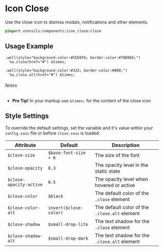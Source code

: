 
# Icon Close
Use the close icon to dismiss modals, notifications and other elements.

```sass
@import utensils/components/icon_close/close
```

## Usage Example

<!--~ markup/close.html.haml -->
```haml
.well(style="background-color:#CEE6F6; border-color:#78B9E6;")
  %a.close(href="#") &times;

.well(style="background-color:#333; border-color:#000;")
  %a.close.alt(href="#") &times;
```
<!-- end -->

###### Notes
- **Pro Tip!** In your markup use `&times;` for the content of the close icon

## Style Settings
To override the default settings, set the variable and it's value
within your `config.sass` file or before `close.sass` is loaded.

Attribute               | Default                | Description
----------------------- | ---------------------  | -------------------------------------------
`$close-size`           | `$base-font-size + 6`  | The size of the font
`$close-opacity`        | `0.3`                  | The opacity level in the static state
`$close-opacity-active` | `0.5`                  | The opacity level when hovered or active
`$close-color`          | `$black`               | The default color of the `.close` element
`$close-color-alt`      | `invert($close-color)` | The default color of the `.close.alt` element
`$close-shadow`         | `$small-drop-lite`     | The text shadow for the `.close` element
`$close-shadow-alt`     | `$small-drop-dark`     | The text shadow for the `.close.alt` element

